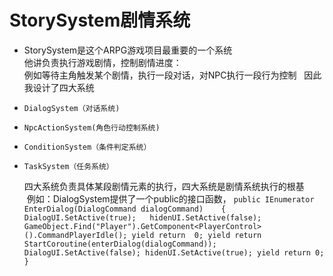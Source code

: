 # StorySystem剧情系统
* StorySystem是这个ARPG游戏项目最重要的一个系统  
他讲负责执行游戏剧情，控制剧情进度：  
例如等待主角触发某个剧情，执行一段对话，对NPC执行一段行为控制  
因此我设计了四大系统  
*     DialogSystem（对话系统)  
*     NpcActionSystem(角色行动控制系统)  
*     ConditionSystem（条件判定系统）
*     TaskSystem（任务系统）    
  
  四大系统负责具体某段剧情元素的执行，四大系统是剧情系统执行的根基  
  例如：DialogSystem提供了一个public的接口函数，
  `public IEnumerator EnterDialog(DialogCommand dialogCommand)   
  {   
        DialogUI.SetActive(true);  
        hidenUI.SetActive(false);
        GameObject.Find("Player").GetComponent<PlayerControl>().CommandPlayerIdle();
        yield return  0;
        yield return StartCoroutine(enterDialog(dialogCommand));
        DialogUI.SetActive(false);
        hidenUI.SetActive(true);
        yield return 0;
    }
  `

